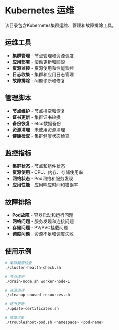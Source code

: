 # Kubernetes 运维

该目录包含Kubernetes集群运维、管理和故障排除工具。

## 运维工具

- **集群管理** - 节点管理和资源调度
- **应用部署** - 滚动更新和回滚
- **资源监控** - 资源使用和性能监控
- **日志收集** - 集群和应用日志管理
- **故障排除** - 问题诊断和修复

## 管理脚本

- **节点维护** - 节点排空和恢复
- **证书更新** - 集群证书轮换
- **备份恢复** - etcd数据备份
- **资源清理** - 未使用资源清理
- **健康检查** - 集群健康状态检查

## 监控指标

- **集群状态** - 节点和组件状态
- **资源使用** - CPU、内存、存储使用率
- **网络状态** - Pod网络和服务发现
- **应用性能** - 应用响应时间和错误率

## 故障排除

- **Pod故障** - 容器启动和运行问题
- **网络问题** - 服务发现和连接问题
- **存储问题** - PV/PVC挂载问题
- **调度问题** - 资源不足和调度失败

## 使用示例

```bash
# 集群健康检查
./cluster-health-check.sh

# 节点维护
./drain-node.sh worker-node-1

# 资源清理
./cleanup-unused-resources.sh

# 证书更新
./update-certificates.sh

# 故障诊断
./troubleshoot-pod.sh <namespace> <pod-name>
```